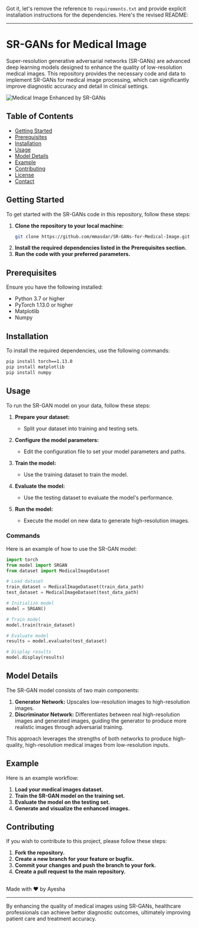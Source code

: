 Got it, let's remove the reference to `requirements.txt` and provide explicit installation instructions for the dependencies. Here's the revised README:

---

# SR-GANs for Medical Image

Super-resolution generative adversarial networks (SR-GANs) are advanced deep learning models designed to enhance the quality of low-resolution medical images. This repository provides the necessary code and data to implement SR-GANs for medical image processing, which can significantly improve diagnostic accuracy and detail in clinical settings.

![Medical Image Enhanced by SR-GANs](https://github.com/mmasdar/SR-GANs-for-Medical-Image/blob/main/CXR%20~%20SR-GAN%202.png)

## Table of Contents

- [Getting Started](#getting-started)
- [Prerequisites](#prerequisites)
- [Installation](#installation)
- [Usage](#usage)
- [Model Details](#model-details)
- [Example](#example)
- [Contributing](#contributing)
- [License](#license)
- [Contact](#contact)

## Getting Started

To get started with the SR-GANs code in this repository, follow these steps:

1. **Clone the repository to your local machine:**
    ```bash
    git clone https://github.com/mmasdar/SR-GANs-for-Medical-Image.git
    ```
2. **Install the required dependencies listed in the Prerequisites section.**
3. **Run the code with your preferred parameters.**

## Prerequisites

Ensure you have the following installed:
- Python 3.7 or higher
- PyTorch 1.13.0 or higher
- Matplotlib
- Numpy

## Installation

To install the required dependencies, use the following commands:
```bash
pip install torch==1.13.0
pip install matplotlib
pip install numpy
```

## Usage

To run the SR-GAN model on your data, follow these steps:

1. **Prepare your dataset:**
   - Split your dataset into training and testing sets.

2. **Configure the model parameters:**
   - Edit the configuration file to set your model parameters and paths.

3. **Train the model:**
   - Use the training dataset to train the model.

4. **Evaluate the model:**
   - Use the testing dataset to evaluate the model's performance.

5. **Run the model:**
   - Execute the model on new data to generate high-resolution images.

### Commands

Here is an example of how to use the SR-GAN model:

```python
import torch
from model import SRGAN
from dataset import MedicalImageDataset

# Load dataset
train_dataset = MedicalImageDataset(train_data_path)
test_dataset = MedicalImageDataset(test_data_path)

# Initialize model
model = SRGAN()

# Train model
model.train(train_dataset)

# Evaluate model
results = model.evaluate(test_dataset)

# Display results
model.display(results)
```

## Model Details

The SR-GAN model consists of two main components:

1. **Generator Network:** Upscales low-resolution images to high-resolution images.
2. **Discriminator Network:** Differentiates between real high-resolution images and generated images, guiding the generator to produce more realistic images through adversarial training.

This approach leverages the strengths of both networks to produce high-quality, high-resolution medical images from low-resolution inputs.

## Example

Here is an example workflow:

1. **Load your medical images dataset.**
2. **Train the SR-GAN model on the training set.**
3. **Evaluate the model on the testing set.**
4. **Generate and visualize the enhanced images.**

## Contributing

If you wish to contribute to this project, please follow these steps:

1. **Fork the repository.**
2. **Create a new branch for your feature or bugfix.**
3. **Commit your changes and push the branch to your fork.**
4. **Create a pull request to the main repository.**

## 

Made with ❤️ by Ayesha

---

By enhancing the quality of medical images using SR-GANs, healthcare professionals can achieve better diagnostic outcomes, ultimately improving patient care and treatment accuracy.
